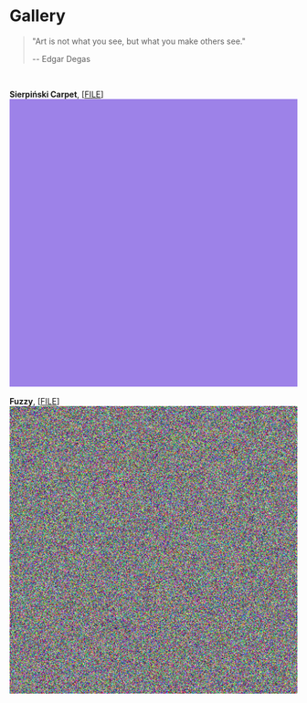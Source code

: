 # Gallery
> "Art is not what you see, but what you make others see."
>
> -- Edgar Degas
<br />

**Sierpiński Carpet**, [[FILE](https://github.com/ian-double-u/art-ish/blob/main/works/sierpinski_carpet.gif)] <br />
![art...ish](https://github.com/ian-double-u/art-ish/blob/main/works/sierpinski_carpet.gif)

**Fuzzy**, [[FILE](https://github.com/ian-double-u/art-ish/blob/main/works/fuzzy.gif)] <br />
![art...ish](https://github.com/ian-double-u/art-ish/blob/main/works/fuzzy.gif)
